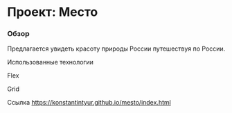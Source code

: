 # Проект: Место

### Обзор

Предлагается увидеть красоту природы России путешествуя по России.



Использованные технологии

Flex

Grid

Ссылка
https://konstantintyur.github.io/mesto/index.html
